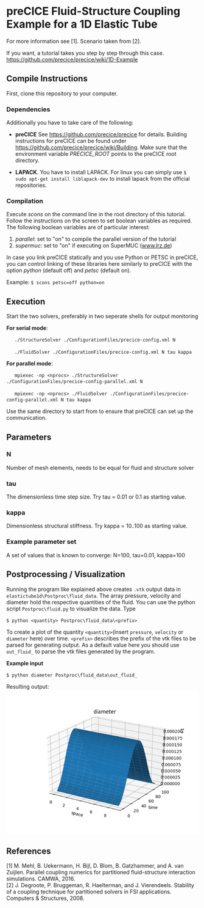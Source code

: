 # preCICE Fluid-Structure Coupling Example for a 1D Elastic Tube

For more information see [1]. Scenario taken from [2].

If you want, a tutorial takes you step by step through this case.  
https://github.com/precice/precice/wiki/1D-Example

## Compile Instructions

First, clone this repository to your computer.

### Dependencies

Additionally you have to take care of the following:

* **preCICE** See https://github.com/precice/precice for details. Building instructions for preCICE can be found under https://github.com/precice/precice/wiki/Building. Make sure that the environment variable *PRECICE_ROOT* points to the preCICE root directory.

* **LAPACK**. You have to install LAPACK. For linux you can simply use ```$ sudo apt-get install liblapack-dev``` to install lapack from the official repositories.

### Compilation

Execute *scons* on the command line in the root directory of this tutorial. Follow the instructions on the screen to set boolean variables as required. The following boolean variables are of particular interest:
1) *parallel*: set to "on" to compile the parallel version of the tutorial
2) *supermuc*: set to "on" if executing on SuperMUC (www.lrz.de)

In case you link preCICE statically and you use Python or PETSC in preCICE, you can control linking of these libraries here similarly to preCICE with the option *python* (default off) and *petsc* (default on).

Example: ```$ scons petsc=off python=on```

## Execution
Start the two solvers, preferably in two seperate shells for output monitoring

   **For serial mode**:

	   ./StructureSolver ./ConfigurationFiles/precice-config.xml N

	   ./FluidSolver ./ConfigurationFiles/precice-config.xml N tau kappa

   **For parallel mode**:

	   mpiexec -np <nprocs> ./StructureSolver ./ConfigurationFiles/precice-config-parallel.xml N

	   mpiexec -np <nprocs> ./FluidSolver ./ConfigurationFiles/precice-config-parallel.xml N tau kappa

Use the same directory to start from to ensure that preCICE can set up the communication.

## Parameters

### N
Number of mesh elements, needs to be equal for fluid and structure solver

### tau
The dimensionless time step size.
Try tau = 0.01 or 0.1 as starting value.

### kappa
Dimensionless structural stiffness.
Try kappa = 10..100 as starting value.

### Example parameter set
A set of values that is known to converge: N=100, tau=0.01, kappa=100

## Postprocessing / Visualization

Running the program like explained above creates ```.vtk``` output data in ```elastictube1d\Postproc\fluid_data```. The array pressure, velocity and diameter hold the respective quantities of the fluid. You can use the python script ```Postproc\fluid.py``` to visualize the data. Type

```
$ python <quantity> Postproc\fluid_data\<prefix>
```

To create a plot of the quantity ```<quantity>```(insert ```pressure```, ```velocity``` or ```diameter``` here) over time. ```<prefix>``` describes the prefix of the vtk files to be parsed for generating output. As a default value here you should use ```out_fluid_``` to parse the vtk files generated by the program.

**Example input**
```
$ python diameter Postproc\fluid_data\out_fluid_
```
Resulting output:
![](docs/diameter.png)

## References

[1] M. Mehl, B. Uekermann, H. Bijl, D. Blom, B. Gatzhammer, and A. van Zuijlen.
Parallel coupling numerics for partitioned fluid-structure interaction simulations. CAMWA, 2016.  
[2] J. Degroote, P. Bruggeman, R. Haelterman, and J. Vierendeels. Stability of a coupling technique
for partitioned solvers in FSI applications. Computers & Structures, 2008.
